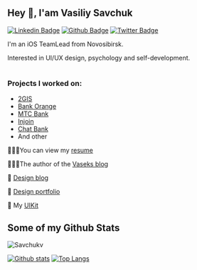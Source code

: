 ## Hey 👋, I'am Vasiliy Savchuk

[![Linkedin Badge](https://img.shields.io/badge/-vaseks-0072b1?style=flat&logo=Linkedin&logoColor=white&link=https://www.linkedin.com/in/https://www.linkedin.com/in/vaseks/)](https://www.linkedin.com/in/https://www.linkedin.com/in/vaseks/) [![Github Badge](https://img.shields.io/badge/-Savchukv-grey?style=flat&logo=github&logoColor=white&link=https://github.com/Savchukv/)](https://www.github.com/Savchukv/) [![Twitter Badge](https://img.shields.io/badge/-Vinriedel-00acee?style=flat&logo=twitter&logoColor=white&link=https://twitter.com/Vinriedel/)](https://www.twitter.com/Vinriedel/) <p align='left'>I'm an iOS TeamLead from Novosibirsk.
  
Interested in UI/UX design, psychology and self-development.
#
### Projects I worked on:

- [2GIS](https://apps.apple.com/ru/app/2гис-точные-офлайн-карты/id481627348)
- [Bank Orange](https://apps.apple.com/ru/app/оранжевый/id1118358916)
- [MTC Bank](https://apps.apple.com/ru/app/мтс-банк-new/id1371351465)
- [Injoin](https://apps.apple.com/ru/app/injoin-досуг-по-интересам/id1499210463?l=en)
- [Chat Bank](https://apps.apple.com/ru/app/chatbank/id1139686197)
- And other

👨🏽‍💻You can view my [resume](https://career.habr.com/savchukvn)

💁🏽‍♂️The author of the [Vaseks blog](https://vaseks.me)

🎨 [Design blog](https://vk.com/vinriedel)

🎨 [Design portfolio](https://www.behance.net/gallery/36724733/IOSAndroid-UIUX-Design)

🧩 My [UIKit](https://github.com/Savchukv/VaseksUIKit)


## Some of my Github Stats
<p align=left> <img src=https://komarev.com/ghpvc/?username=Savchukv alt=Savchukv /> </p>

[![Github stats](https://github-readme-stats.vercel.app/api?username=Savchukv&show_icons=true&include_all_commits=true)](https://github.com/Savchukv/github-readme-stats)
[![Top Langs](https://github-readme-stats.vercel.app/api/top-langs/?username=Savchukv&layout=compact)](https://github.com/Savchukv/github-readme-stats)


